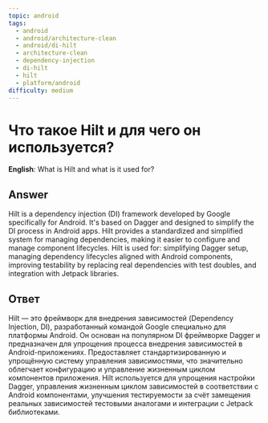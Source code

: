 ```yaml
---
topic: android
tags:
  - android
  - android/architecture-clean
  - android/di-hilt
  - architecture-clean
  - dependency-injection
  - di-hilt
  - hilt
  - platform/android
difficulty: medium
---
```


# Что такое Hilt и для чего он используется?

**English**: What is Hilt and what is it used for?

## Answer

Hilt is a dependency injection (DI) framework developed by Google specifically for Android. It's based on Dagger and designed to simplify the DI process in Android apps. Hilt provides a standardized and simplified system for managing dependencies, making it easier to configure and manage component lifecycles. Hilt is used for: simplifying Dagger setup, managing dependency lifecycles aligned with Android components, improving testability by replacing real dependencies with test doubles, and integration with Jetpack libraries.

## Ответ

Hilt — это фреймворк для внедрения зависимостей (Dependency Injection, DI), разработанный командой Google специально для платформы Android. Он основан на популярном DI фреймворке Dagger и предназначен для упрощения процесса внедрения зависимостей в Android-приложениях. Предоставляет стандартизированную и упрощённую систему управления зависимостями, что значительно облегчает конфигурацию и управление жизненным циклом компонентов приложения. Hilt используется для упрощения настройки Dagger, управления жизненным циклом зависимостей в соответствии с Android компонентами, улучшения тестируемости за счёт замещения реальных зависимостей тестовыми аналогами и интеграции с Jetpack библиотеками.


